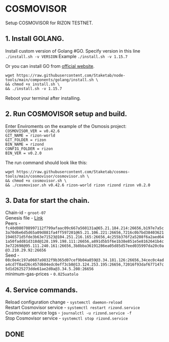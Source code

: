 # COSMOVISOR
Setup COSMOVISOR for RIZON TESTNET.

## 1. Install GOLANG.
Install custom version of Golang #GO. 
Specify version in this line `./install.sh -v VERSION`
Example `./install.sh -v 1.15.7`

Or you can install GO from [official website](https://golang.org/doc/install).
```
wget https://raw.githubusercontent.com/Staketab/node-tools/main/components/golang/install.sh \
&& chmod +x install.sh \
&& ./install.sh -v 1.15.7
```
Reboot your terminal after installing.

## 2. Run COSMOVISOR setup and build.
Enter Enviroments on the example of the Osmosis project:  
`COSMOVISOR_VER = v0.42.6`  
`GIT_NAME = rizon-world`  
`GIT_FOLDER = rizon`  
`BIN_NAME = rizond`  
`CONFIG_FOLDER = rizon`  
`BIN_VER = v0.2.0`

The run command should look like this:
```
wget https://raw.githubusercontent.com/Staketab/cosmos-tools/main/cosmovisor/cosmovisor.sh \
&& chmod +x cosmovisor.sh \
&& ./cosmovisor.sh v0.42.6 rizon-world rizon rizond rizon v0.2.0
```

## 3. Data for start the chain. 
Chain-id - `groot-07`  
Genesis file - [Link](https://raw.githubusercontent.com/rizon-world/testnet/master/genesis.json)  
Peers - `fc40d080708997112f799afaac09c667a560131a@65.21.184.214:26656,b197e7a5c3a70d6e6d5d65a09d881fa4ff597201@65.21.106.221:26656,7216c0b7bd384036211946571d5fde3b63e71523@104.251.216.165:26656,4c255b376f2a5208f6a2aed641a50fadd81d318d@128.199.198.111:26656,a891d5b5f6e1b38e851e5e8162641b4c3e722698@95.111.240.161:26656,3b8bba36191286ea05d85d57eed035997da20c0a@3.210.29.92:26656`  
Seed - `08c0e4c197a0607a9832f9b365d07cef9b04a859@3.34.181.126:26656,34cec0c4ada4cd7f8ad26c457d604edc0eff3cb0@13.124.253.195:26656,72016f93daf677147c5d1d2625273dde61ae2d0a@3.34.5.208:26656`  
minimum-gas-prices - `0.025uatolo`  

## 4. Service commands.
Reload configuration change - `systemctl daemon-reload`  
Restart Cosmovisor service - `systemctl restart rizond.service`  
Cosmovisor service logs - `journalctl -u rizond.service -f`  
Stop Cosmovisor service - `systemctl stop rizond.service`  

## DONE

